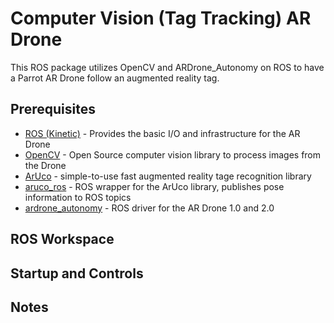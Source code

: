 # Computer Vision (Tag Tracking) AR Drone

This ROS package utilizes OpenCV and ARDrone_Autonomy on ROS to have a Parrot AR Drone follow an augmented reality tag.

## Prerequisites

* [ROS (Kinetic)](http://wiki.ros.org/kinetic/Installation) - Provides the basic I/O and infrastructure for the AR Drone
* [OpenCV](https://opencv.org/) - Open Source computer vision library to process images from the Drone 
* [ArUco](http://www.uco.es/investiga/grupos/ava/node/26) - simple-to-use fast augmented reality tage recognition library
* [aruco_ros](https://github.com/pal-robotics/aruco_ros) - ROS wrapper for the ArUco library, publishes pose information to ROS topics
* [ardrone_autonomy](https://ardrone-autonomy.readthedocs.io/en/latest/) - ROS driver for the AR Drone 1.0 and 2.0

## ROS Workspace


## Startup and Controls


## Notes

